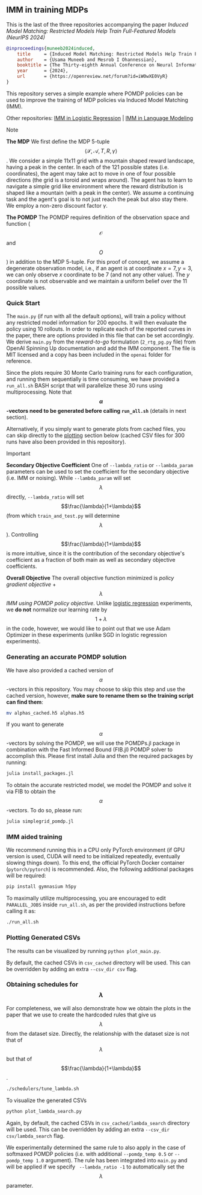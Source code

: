 ## IMM in training MDPs

This is the last of the three repositories accompanying the paper *Induced Model Matching: Restricted Models Help Train Full-Featured Models (NeurIPS 2024)*

```bibtex
@inproceedings{muneeb2024induced,
    title     = {Induced Model Matching: Restricted Models Help Train Full-Featured Models},
    author    = {Usama Muneeb and Mesrob I Ohannessian},
    booktitle = {The Thirty-eighth Annual Conference on Neural Information Processing Systems},
    year      = {2024},
    url       = {https://openreview.net/forum?id=iW0wXE0VyR}
}
```

This repository serves a simple example where POMDP policies can be used to improve the training of MDP policies via Induced Model Matching (IMM).

Other repositories: [IMM in Logistic Regression](https://github.com/uicdice/imm-logistic-regression) | [IMM in Language Modeling](https://github.com/uicdice/imm-language-modeling)

> [!NOTE]
> **The MDP**  We first define the MDP 5-tuple $$\langle \mathcal{S}, \mathcal{A}, T, R, \gamma \rangle$$. We consider a simple 11x11 grid with a mountain shaped reward landscape, having a peak in the center. In each of the 121 possible states (i.e. coordinates), the agent may take act to move in one of four possible directions (the grid is a toroid and wraps around). The agent has to learn to navigate a simple grid like environment where the reward distribution is shaped like a mountain (with a peak in the center). We assume a continuing task and the agent's goal is to not just reach the peak but also stay there. We employ a non-zero discount factor $\gamma$.
> 
> **The POMDP** The POMDP requires definition of the observation space and function ($$\mathcal{O}$$ and $$O$$) in addition to the MDP 5-tuple. For this proof of concept, we assume a degenerate observation model, i.e., if an agent is at coordinate $x=7,y=3$, we can only observe $x$ coordinate to be 7 (and not any other value). The $y$ coordinate is not observable and we maintain a uniform belief over the 11 possible values.

### Quick Start

The `main.py` (if run with all the default options), will train a policy without any restricted model information for 200 epochs. It will then evaluate the policy using 10 rollouts. In order to replicate each of the reported curves in the paper, there are options provided in this file that can be set accordingly. We derive `main.py` from the *reward-to-go* formulation (`2_rtg_pg.py` file) from OpenAI Spinning Up documentation and add the IMM component. The file is MIT licensed and a copy has been included in the `openai` folder for reference.

Since the plots require 30 Monte Carlo training runs for each configuration, and running them sequentially is time consuming, we have provided a `run_all.sh` BASH script that will parallelize these 30 runs using multiprocessing. Note that **$$\alpha$$-vectors need to be generated before calling `run_all.sh`** (details in next section).

Alternatively, if you simply want to generate plots from cached files, you can skip directly to the [plotting](#plotting-generated-csvs) section below (cached CSV files for 300 runs have also been provided in this repository).

> [!IMPORTANT]
> **Secondary Objective Coefficient** One of `--lambda_ratio` or `--lambda_param` parameters can be used to set the coefficient for the secondary objective (i.e. IMM or noising). While `--lambda_param` will set $$\lambda$$ directly, `--lambda_ratio` will set $$\frac{\lambda}{1+\lambda}$$ (from which `train_and_test.py` will determine $$\lambda$$). Controlling $$\frac{\lambda}{1+\lambda}$$ is more intuitive, since it is the contribution of the secondary objective's coefficient as a fraction of both main as well as secondary objective coefficients.
> 
> **Overall Objective** The overall objective function minimized is *policy gradient objective* + $$\lambda$$ *IMM using POMDP policy objective*. Unlike [logistic regression](https://github.com/uicdice/imm-logistic-regression) experiments, we **do not** normalize our learning rate by $$1+\lambda$$ in the code, however, we would like to point out that we use Adam Optimizer in these experiments (unlike SGD in logistic regression experiments).

### Generating an accurate POMDP solution

We have also provided a cached version of $$\alpha$$-vectors in this repository. You may choose to skip this step and use the cached version, however, **make sure to rename them so the training script can find them**:

```bash
mv alphas_cached.h5 alphas.h5
```

If you want to generate $$\alpha$$-vectors by solving the POMDP, we will use the POMDPs.jl package in combination with the Fast Informed Bound (FIB.jl) POMDP solver to accomplish this. Please first install Julia and then the required packages by running:

```bash
julia install_packages.jl
```

To obtain the accurate restricted model, we model the POMDP and solve it via FIB to obtain the $$\alpha$$-vectors. To do so, please run:

```bash
julia simplegrid_pomdp.jl
```

### IMM aided training

We recommend running this in a CPU only PyTorch environment (if GPU version is used, CUDA will need to be initialized repeatedly, eventually slowing things down). To this end, the official PyTorch Docker container (`pytorch/pytorch`) is recommended. Also, the following additional packages will be required:

```bash
pip install gymnasium h5py
```

To maximally utilize multiprocessing, you are encouraged to edit `PARALLEL_JOBS` inside `run_all.sh`, as per the provided instructions before calling it as:

```bash
./run_all.sh
```

### Plotting Generated CSVs

The results can be visualized by running `python plot_main.py`. 

By default, the cached CSVs in `csv_cached` directory will be used. This can be overridden by adding an extra `--csv_dir csv` flag.

### Obtaining schedules for $$\lambda$$

For completeness, we will also demonstrate how we obtain the plots in the paper that we use to create the hardcoded rules that give us $$\lambda$$ from the dataset size. Directly, the relationship with the dataset size is not that of $$\lambda$$ but that of $$\frac{\lambda}{1+\lambda}$$.

```bash
./schedulers/tune_lambda.sh
```

To visualize the generated CSVs

```bash
python plot_lambda_search.py
```

Again, by default, the cached CSVs in `csv_cached/lambda_search` directory will be used. This can be overridden by adding an extra `--csv_dir csv/lambda_search` flag.

We experimentally determined the same rule to also apply in the case of softmaxed POMDP policies (i.e. with additional `--pomdp_temp 0.5` or `--pomdp_temp 1.0` argument). The rule has been integrated into `main.py` and will be applied if we specify ` --lambda_ratio -1` to automatically set the $$\lambda$$ parameter.


